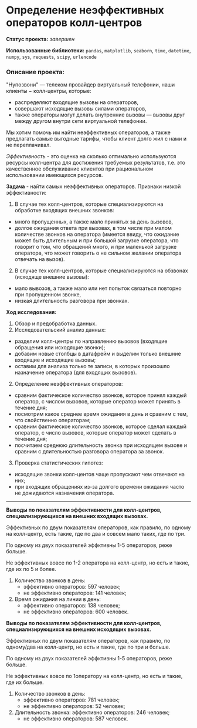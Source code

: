 # Определение неэффективных операторов колл-центров

**Статус проекта:** *завершен*

**Использованные библиотеки:** `pandas`, `matplotlib`, `seaborn`, `time`, `datetime`, `numpy`,  `sys`, `requests`, `scipy`, `urlencode`

### Описание проекта:

"Нупозвони" — телеком провайдер виртуальный телефонии, наши клиенты − колл-центры, которые:
* распределяют входящие вызовы на операторов,
* совершают исходящие вызовы силами операторов,
* также операторы могут делать внутренние вызовы —  вызовы друг между другом внутри сети виртуальной телефонии.

Мы хотим помочь им найти неэффективных операторов, а также предлагать самые выгодные тарифы, чтобы клиент долго жил с нами и не переплачивал.

*Эффективность* - это оценка на сколько оптимально используются ресурсы колл-центра для достижения требуемых результатов, т.е. это качественное обслуживание клиентов при рациональном использовании имеющихся ресурсов.

**Задача** - найти самых неэффективных операторов. Признаки низкой эффективности:
1. В случае тех колл-центров, которые специализируются на обработке входящих внешних звонков:
- много пропущенных, а также мало принятых за день вызовов,
- долгое ожидания ответа при вызовах, в том числе при малом количестве звонков на оператора (имеется ввиду, что ожидание может быть длительным и при большой загрузке оператора, что говорит о том, что обращений много, и при маленькой загрузке оператора, что может говорить о не сильном желании оператора отвечать на вызов).
2. В случае тех колл-центров, которые специализируются на обзвонах (исходяще внешние вызовы):
- мало вывозов, а также мало или нет попыток связаться повторно при пропущенном звонке,
- низкая длительность разговора при звонках.

**Ход исследования:**
1. Обзор и предобработка данных.
2. Исследовательский анализ данных:
* разделим колл-центры по направлению вызовов (входящие обращения или исходящие звонки);
* добавим новые столбцы в датафрейм и выделим только внешние входящие и исходящие вызовы;
* оставим для анализа только те записи, в которых произошло назначение оператора (для входящих вызовов).
2. Определение неэффективных операторов:
* сравним фактическое количество звонков, которое принял каждый оператор, с числом вызовов, которые оператор может принять в течение дня;
* посмотрим какое среднее время ожидания в день и сравним с тем, что свойственно операторам;
* сравним фактическое количество звонков, которое сделал каждый оператор, с число вызовов, которые оператор может сделать в течение дня;
* посчитаем среднюю длительность звонка при исходящем вызове и сравним с длительностью разговора оператора за звонок.
3. Проверка статистических гипотез:
* исходящие звонки колл-центов чаще пропускают чем отвечают на них;
* при входящих обращениях из-за долгого времени ожидания часто не дожидаются назначения оператора.

---
**Выводы по показателям эффективности для колл-центров, специализирующихся на внешних входящих вызовах.**
    
Эффективных по двум показателям операторов, как правило, по одному на колл-центр, есть такие, где по два и совсем мало таких, где по три.
    
По одному из двух показателей эффктивны 1-5 операторов, реже больше.

Не эффективных вовсе по 1-2 оператора на колл-центр, но есть и такие, где их по 5 и более.
    
1. Количество звонков в день:
    - эффективно операторов: 597 человек;
    - не эффективно операторов: 141 человек;
2. Время ожидания на линии в день:
    - эффективно операторов: 138 человек;
    - не эффективно операторов: 600 человек.
    
**Выводы по показателям эффективности для колл-центров, специализирующихся на внешних исходящих вызовах.**
    
Эффективных по двум показателям операторов, как правило, по одному/два на колл-центр, но есть и такие, где по три и больше.

По одному из двух показателей эффктивны 1-5 операторов, реже больше.

Не эффективных вовсе по 1оператору на колл-центр, но есть и такие, где их больше.
    
1. Количество звонков в день:
    - эффективно операторов: 781 человек;
    - не эффективно операторов: 52 человек;
2. Длительность звонка:
    эффективно операторов: 246 человек;
    - не эффективно операторов: 587 человек.
